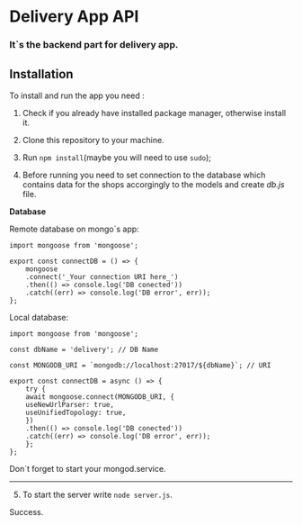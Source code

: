 # Delivery App API

### It`s the backend part for delivery app.

## Installation

To install and run the app you need :

1. Check if you already have installed package manager, otherwise install it.

2. Clone this repository to your machine.

3. Run `npm install`(maybe you will need to use `sudo`);

4. Before running you need to set connection to the database which contains data for the shops accorgingly to the models and create _db.js_ file.

**Database**

Remote database on mongo`s app:

```
import mongoose from 'mongoose';

export const connectDB = () => {
    mongoose
    .connect('_Your connection URI here_')
    .then(() => console.log('DB conected'))
    .catch((err) => console.log('DB error', err));
};
```

Local database:

```
import mongoose from 'mongoose';

const dbName = 'delivery'; // DB Name

const MONGODB_URI = `mongodb://localhost:27017/${dbName}`; // URI

export const connectDB = async () => {
    try {
    await mongoose.connect(MONGODB_URI, {
    useNewUrlParser: true,
    useUnifiedTopology: true,
    })
    .then(() => console.log('DB conected'))
    .catch((err) => console.log('DB error', err));
    };
};
```

Don`t forget to start your mongod.service.

---

5. To start the server write `node server.js`.

Success.
